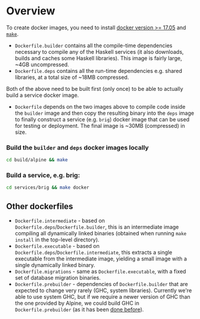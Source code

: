 # Overview

To create docker images, you need to install [docker version >= 17.05](https://www.docker.com/) and [`make`](https://www.gnu.org/software/make/).

* `Dockerfile.builder` contains all the compile-time dependencies necessary to compile any of the Haskell services (it also downloads, builds and caches some Haskell libraries). This image is fairly large, ~4GB uncompressed.
* `Dockerfile.deps` contains all the run-time dependencies e.g. shared libraries, at a total size of ~18MB compressed.

Both of the above need to be built first (only once) to be able to actually build a service docker image.

* `Dockerfile` depends on the two images above to compile code inside the `builder` image and then copy the resulting binary into the `deps` image to finally construct a service (e.g. `brig`) docker image that can be used for testing or deployment. The final image is ~30MB (compressed) in size.

### Build the `builder` and `deps` docker images locally

```bash
cd build/alpine && make
```

### Build a service, e.g. brig:

```bash
cd services/brig && make docker
```

## Other dockerfiles

* `Dockerfile.intermediate` - based on `Dockerfile.deps`/`Dockerfile.builder`, this is an intermediate image compiling all dynamically linked binaries (obtained when running `make install` in the top-level directory).
* `Dockerfile.executable` - based on `Dockerfile.deps`/`Dockerfile.intermediate`, this extracts a single executable from the intermediate image, yielding a small image with a single dynamically linked binary.
* `Dockerfile.migrations` - same as `Dockerfile.executable`, with a fixed set of database migration binaries.
* `Dockerfile.prebuilder` - dependencies of `Dockerfile.builder` that are expected to change very rarely (GHC, system libraries). Currently we're able to use system GHC, but if we require a newer version of GHC than the one provided by Alpine, we could build GHC in `Dockerfile.prebuilder` (as it has been [done before][2018-11-28]).

[2018-11-28]: https://github.com/wireapp/wire-server/releases/tag/v2018-11-28

